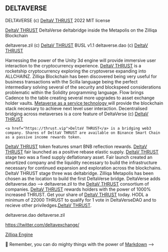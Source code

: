 ## DELTAVERSE

DELTAVERSE (c) <a href="https://github.com/deltav-deltaverse">DeltaV THRUST</a> 2022 MIT license

<a href="https://github.com/deltabridge">DeltaV THRUST</a> DeltaVerse deltabridge inside the Metapolis on the Zilliqa Blockchain

  deltaverse.zil (c) <a href="https://twitter.com/deltavexchange">DeltaV THRUST</a> BUSL v1.1
  deltaverse.dao (c) <a href="https://twitter.com/deltavexchange">DeltaV THRUST</a>
  
  Harnessing the power of the Unity 3d engine will provide immersive user interaction to the cryptocurrency experience. <a href="https://github.com/deltav-deltaverse/web3.unity">DeltaV THRUST</a> is a rocketship cryptocurrency exploring the cryptoverse expanding into ALLCHAINZ. Zilliqa Blockchain has been discovered being very useful for business transactions with the Scilla language being the perfect intermediary solving several of the security and blockspeed considerations problematic within the Solidity programming language. Flow brings Cadence to the table creating several more upgrades to asset exchange holder vaults. <a href="https://github.com/DelataVML">Metaverse as a service technology </a> will provide the blockchain stack necessary to achieve next level user interaction. Decentralised bridging across metaverses is a core feature of DeltaVerse (c) <a href="https://github.com/deltabridge">DeltaV THRUST</a> 
  
    <a href="https://thrust.vip">DeltaV THRUST</a> is a bridging web3 company. Shares of DeltaV THRUST are available on Binance Smart Chain as a passive income rewards token. 
  <a href="https://twitter.com/deltavexchange">DeltaV THRUST</a> token features smart BNB reflection rewards. <a href="https://bscscan.com/token/0x969F60Bfe17962E0f061B434596545C7b6Cd6Fc4">DeltaV THRUST</a> fair launched as a positive rebase elastic supply. <a href="https://twitter.com/deltavexchange">DeltaV THRUST</a> stage two was a fixed supply deflationary asset. Fair launch created an amortized company and the liquidity necessary to build the infrastructure necessary for continued expansion and exploration across the blockchains. DeltaV THRUST stage three was deltabridge. Zilliqa Metapolis has been chosen as the location to build the first DeltaVerse bridge. DeltaVerse adds deltaverse.dao --> deltaverse.zil to the <a href="https://github.com/DeltaVerseDAO/">DeltaV THRUST</a> consortium of companies. <a href="https://twitter.com/deltavexchange">DeltaV THRUST</a> rewards holders with the power of 1000% increased THRUST.  Get your share of <a href="https://github.com/DeltaVML">DeltaV THRUST</a> today. HODL a minimum of 22000 THRUST to qualify for 1 vote in DeltaVerseDAO and to recieve other priviledges.<a href="https://pancakeswap.finance/swap?outputCurrency=0x969F60Bfe17962E0f061B434596545C7b6Cd6Fc4">DeltaV THRUST</a>.
  

  
  deltaverse.dao
  deltaverse.zil
  
  https://twitter.com/deltavexchange/
  


  [Zilliqa Engine](https://opensea.io/assets/matic/0x2953399124f0cbb46d2cbacd8a89cf0599974963/85209442842702955028286586320243537389855118869793358185487603685268501137055)


🧙 Remember, you can do mighty things with the power of [Markdown](https://docs.github.com/github/writing-on-github/getting-started-with-writing-and-formatting-on-github/basic-writing-and-formatting-syntax)
-->

